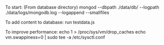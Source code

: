 To start:
    (From database directory)
    mongod --dbpath ./data/db/ --logpath ./data/logs/mongodb.log --logappend --smallfiles
    
To add content to database:
    run testdata.js

To improve performance:
    echo 1 > /proc/sys/vm/drop_caches
    echo vm.swappiness=0 | sudo tee -a /etc/sysctl.conf
